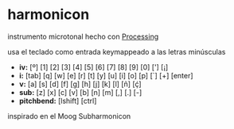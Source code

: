 # harmonicon
instrumento microtonal hecho con [Processing](https://processing.org/)

usa el teclado como entrada
keymappeado a las letras minúsculas
* **iv:** [º] [1] [2] [3] [4] [5] [6] [7] [8] [9] [0] ['] [¡]
* **i:** [tab] [q] [w] [e] [r] [t] [y] [u] [i] [o] [p] [`] [+] [enter]
* **v:** [a] [s] [d] [f] [g] [h] [j] [k] [l] [ñ] [ḉ]
* **sub:** [z] [x] [c] [v] [b] [n] [m] [,] [.] [-]
* **pitchbend:** [lshift] [ctrl]

inspirado en el Moog Subharmonicon
